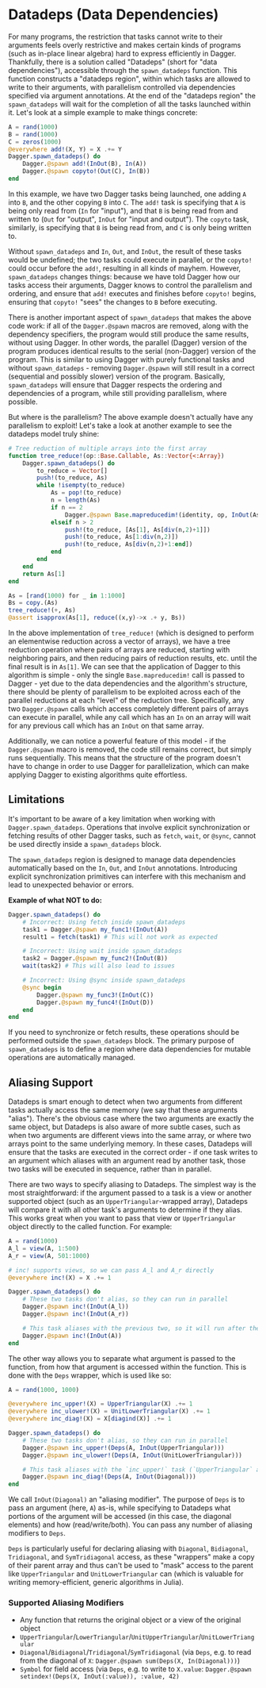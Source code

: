 # Datadeps (Data Dependencies)

For many programs, the restriction that tasks cannot write to their arguments
feels overly restrictive and makes certain kinds of programs (such as in-place
linear algebra) hard to express efficiently in Dagger. Thankfully, there is a
solution called "Datadeps" (short for "data dependencies"), accessible through
the `spawn_datadeps` function. This function constructs a "datadeps region",
within which tasks are allowed to write to their arguments, with parallelism
controlled via dependencies specified via argument annotations. At the end of
the "datadeps region" the `spawn_datadeps` will wait for the completion of all
the tasks launched within it. Let's look at a simple example to make things
concrete:

```julia
A = rand(1000)
B = rand(1000)
C = zeros(1000)
@everywhere add!(X, Y) = X .+= Y
Dagger.spawn_datadeps() do
    Dagger.@spawn add!(InOut(B), In(A))
    Dagger.@spawn copyto!(Out(C), In(B))
end
```

In this example, we have two Dagger tasks being launched, one adding `A` into
`B`, and the other copying `B` into `C`. The `add!` task is specifying that
`A` is being only read from (`In` for "input"), and that `B` is being read
from and written to (`Out` for "output", `InOut` for "input and output"). The
`copyto` task, similarly, is specifying that `B` is being read from, and `C`
is only being written to.

Without `spawn_datadeps` and `In`, `Out`, and `InOut`, the result of these
tasks would be undefined; the two tasks could execute in parallel, or the
`copyto!` could occur before the `add!`, resulting in all kinds of mayhem.
However, `spawn_datadeps` changes things: because we have told Dagger how our
tasks access their arguments, Dagger knows to control the parallelism and
ordering, and ensure that `add!` executes and finishes before `copyto!`
begins, ensuring that `copyto!` "sees" the changes to `B` before executing.

There is another important aspect of `spawn_datadeps` that makes the above
code work: if all of the `Dagger.@spawn` macros are removed, along with the
dependency specifiers, the program would still produce the same results,
without using Dagger. In other words, the parallel (Dagger) version of the
program produces identical results to the serial (non-Dagger) version of the
program. This is similar to using Dagger with purely functional tasks and
without `spawn_datadeps` - removing `Dagger.@spawn` will still result in a
correct (sequential and possibly slower) version of the program. Basically,
`spawn_datadeps` will ensure that Dagger respects the ordering and
dependencies of a program, while still providing parallelism, where possible.

But where is the parallelism? The above example doesn't actually have any
parallelism to exploit! Let's take a look at another example to see the
datadeps model truly shine:

```julia
# Tree reduction of multiple arrays into the first array
function tree_reduce!(op::Base.Callable, As::Vector{<:Array})
    Dagger.spawn_datadeps() do
        to_reduce = Vector[]
        push!(to_reduce, As)
        while !isempty(to_reduce)
            As = pop!(to_reduce)
            n = length(As)
            if n == 2
                Dagger.@spawn Base.mapreducedim!(identity, op, InOut(As[1]), In(As[2]))
            elseif n > 2
                push!(to_reduce, [As[1], As[div(n,2)+1]])
                push!(to_reduce, As[1:div(n,2)])
                push!(to_reduce, As[div(n,2)+1:end])
            end
        end
    end
    return As[1]
end

As = [rand(1000) for _ in 1:1000]
Bs = copy.(As)
tree_reduce!(+, As)
@assert isapprox(As[1], reduce((x,y)->x .+ y, Bs))
```

In the above implementation of `tree_reduce!` (which is designed to perform an
elementwise reduction across a vector of arrays), we have a tree reduction
operation where pairs of arrays are reduced, starting with neighboring pairs,
and then reducing pairs of reduction results, etc. until the final result is in
`As[1]`. We can see that the application of Dagger to this algorithm is simple -
only the single `Base.mapreducedim!` call is passed to Dagger - yet due to the
data dependencies and the algorithm's structure, there should be plenty of
parallelism to be exploited across each of the parallel reductions at each
"level" of the reduction tree. Specifically, any two `Dagger.@spawn` calls
which access completely different pairs of arrays can execute in parallel,
while any call which has an `In` on an array will wait for any previous call
which has an `InOut` on that same array.

Additionally, we can notice a powerful feature of this model - if the
`Dagger.@spawn` macro is removed, the code still remains correct, but simply
runs sequentially. This means that the structure of the program doesn't have to
change in order to use Dagger for parallelization, which can make applying
Dagger to existing algorithms quite effortless.

## Limitations

It's important to be aware of a key limitation when working with `Dagger.spawn_datadeps`. Operations that involve explicit synchronization or fetching results of other Dagger tasks, such as `fetch`, `wait`, or `@sync`, cannot be used directly inside a `spawn_datadeps` block.

The `spawn_datadeps` region is designed to manage data dependencies automatically based on the `In`, `Out`, and `InOut` annotations. Introducing explicit synchronization primitives can interfere with this mechanism and lead to unexpected behavior or errors.

**Example of what NOT to do:**

```julia
Dagger.spawn_datadeps() do
    # Incorrect: Using fetch inside spawn_datadeps
    task1 = Dagger.@spawn my_func1!(InOut(A))
    result1 = fetch(task1) # This will not work as expected

    # Incorrect: Using wait inside spawn_datadeps
    task2 = Dagger.@spawn my_func2!(InOut(B))
    wait(task2) # This will also lead to issues

    # Incorrect: Using @sync inside spawn_datadeps
    @sync begin
        Dagger.@spawn my_func3!(InOut(C))
        Dagger.@spawn my_func4!(InOut(D))
    end
end
```

If you need to synchronize or fetch results, these operations should be performed outside the `spawn_datadeps` block. The primary purpose of `spawn_datadeps` is to define a region where data dependencies for mutable operations are automatically managed.

## Aliasing Support

Datadeps is smart enough to detect when two arguments from different tasks
actually access the same memory (we say that these arguments "alias"). There's
the obvious case where the two arguments are exactly the same object, but
Datadeps is also aware of more subtle cases, such as when two arguments are
different views into the same array, or where two arrays point to the same
underlying memory. In these cases, Datadeps will ensure that the tasks are
executed in the correct order - if one task writes to an argument which aliases
with an argument read by another task, those two tasks will be executed in
sequence, rather than in parallel.

There are two ways to specify aliasing to Datadeps. The simplest way is the most straightforward: if the argument passed to a task is a view or another supported object (such as an `UpperTriangular`-wrapped array), Datadeps will compare it with all other task's arguments to determine if they alias. This works great when you want to pass that view or `UpperTriangular` object directly to the called function. For example:

```julia
A = rand(1000)
A_l = view(A, 1:500)
A_r = view(A, 501:1000)

# inc! supports views, so we can pass A_l and A_r directly
@everywhere inc!(X) = X .+= 1

Dagger.spawn_datadeps() do
    # These two tasks don't alias, so they can run in parallel
    Dagger.@spawn inc!(InOut(A_l))
    Dagger.@spawn inc!(InOut(A_r))

    # This task aliases with the previous two, so it will run after them
    Dagger.@spawn inc!(InOut(A))
end
```

The other way allows you to separate what argument is passed to the function,
from how that argument is accessed within the function. This is done with the
`Deps` wrapper, which is used like so:

```julia
A = rand(1000, 1000)

@everywhere inc_upper!(X) = UpperTriangular(X) .+= 1
@everywhere inc_ulower!(X) = UnitLowerTriangular(X) .+= 1
@everywhere inc_diag!(X) = X[diagind(X)] .+= 1

Dagger.spawn_datadeps() do
    # These two tasks don't alias, so they can run in parallel
    Dagger.@spawn inc_upper!(Deps(A, InOut(UpperTriangular)))
    Dagger.@spawn inc_ulower!(Deps(A, InOut(UnitLowerTriangular)))

    # This task aliases with the `inc_upper!` task (`UpperTriangular` accesses the diagonal of the array)
    Dagger.@spawn inc_diag!(Deps(A, InOut(Diagonal)))
end
```

We call `InOut(Diagonal)` an "aliasing modifier". The purpose of `Deps` is to
pass an argument (here, `A`) as-is, while specifying to Datadeps what portions
of the argument will be accessed (in this case, the diagonal elements) and how
(read/write/both). You can pass any number of aliasing modifiers to `Deps`.

`Deps` is particularly useful for declaring aliasing with `Diagonal`,
`Bidiagonal`, `Tridiagonal`, and `SymTridiagonal` access, as these "wrappers"
make a copy of their parent array and thus can't be used to "mask" access to the
parent like `UpperTriangular` and `UnitLowerTriangular` can (which is valuable
for writing memory-efficient, generic algorithms in Julia).

### Supported Aliasing Modifiers

- Any function that returns the original object or a view of the original object
- `UpperTriangular`/`LowerTriangular`/`UnitUpperTriangular`/`UnitLowerTriangular`
- `Diagonal`/`Bidiagonal`/`Tridiagonal`/`SymTridiagonal` (via `Deps`, e.g. to read from the diagonal of `X`: `Dagger.@spawn sum(Deps(X, In(Diagonal)))`)
- `Symbol` for field access (via `Deps`, e.g. to write to `X.value`: `Dagger.@spawn setindex!(Deps(X, InOut(:value)), :value, 42)`

